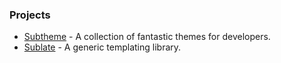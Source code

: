 ### Projects

- [Subtheme](https://subtheme.pro) - A collection of fantastic themes for developers.
- [Sublate](https://github.com/jontaydev/sublate) - A generic templating library.

